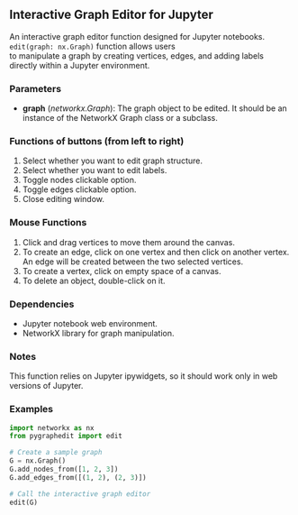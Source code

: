 ## Interactive Graph Editor for Jupyter

An interactive graph editor function designed for Jupyter notebooks. ```edit(graph: nx.Graph)``` function allows users <br>
to manipulate a graph by creating vertices, edges, and adding labels directly within a Jupyter environment.

### Parameters
- **graph** (*networkx.Graph*): The graph object to be edited.
  It should be an instance of the NetworkX Graph class or a subclass.

### Functions of buttons (from left to right)
1. Select whether you want to edit graph structure.
2. Select whether you want to edit labels.
3. Toggle nodes clickable option.
4. Toggle edges clickable option.
5. Close editing window.

### Mouse Functions
1. Click and drag vertices to move them around the canvas.
2. To create an edge, click on one vertex and then click on another vertex.<br>
An edge will be created between the two selected vertices.
3. To create a vertex, click on empty space of a canvas.
4. To delete an object, double-click on it.

### Dependencies
- Jupyter notebook web environment.
- NetworkX library for graph manipulation.

### Notes
This function relies on Jupyter ipywidgets, so it should work only in web versions of Jupyter.

### Examples
```python
import networkx as nx
from pygraphedit import edit

# Create a sample graph
G = nx.Graph()
G.add_nodes_from([1, 2, 3])
G.add_edges_from([(1, 2), (2, 3)])

# Call the interactive graph editor
edit(G)
